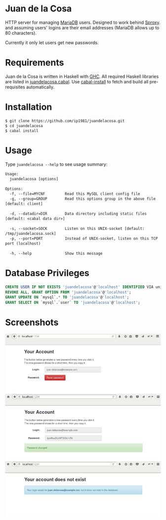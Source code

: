 Juan de la Cosa
===============

HTTP server for managing [MariaDB](http://mariadb.org/) users.
Designed to work behind [Sproxy](http://hackage.haskell.org/package/sproxy2).
and assuming users' logins are their email addresses
(MariaDB allows up to 80 characters).

Currently it only let users get new passwords.

Requirements
============
Juan de la Cosa is written in Haskell with [GHC](http://www.haskell.org/ghc/).
All required Haskell libraries are listed in [juandelacosa.cabal](juandelacosa.cabal).
Use [cabal-install](http://www.haskell.org/haskellwiki/Cabal-Install)
to fetch and build all pre-requisites automatically.

Installation
============
    $ git clone https://github.com/ip1981/juandelacosa.git
    $ cd juandelacosa
    $ cabal install

Usage
=====
Type `juandelacosa --help` to see usage summary:

    Usage:
      juandelacosa [options]

    Options:
      -f, --file=MYCNF         Read this MySQL client config file
      -g, --group=GROUP        Read this options group in the above file [default: client]

      -d, --datadir=DIR        Data directory including static files [default: <cabal data dir>]

      -s, --socket=SOCK        Listen on this UNIX-socket [default: /tmp/juandelacosa.sock]
      -p, --port=PORT          Instead of UNIX-socket, listen on this TCP port (localhost)

      -h, --help               Show this message


Database Privileges
===================

```sql
CREATE USER IF NOT EXISTS 'juandelacosa'@'localhost' IDENTIFIED VIA unix_socket;
REVOKE ALL, GRANT OPTION FROM 'juandelacosa'@'localhost';
GRANT UPDATE ON `mysql`.* TO 'juandelacosa'@'localhost';
GRANT SELECT ON `mysql`.`user` TO 'juandelacosa'@'localhost';
```

Screenshots
===========
![Reset Password](./screenshots/resetpassword.png)
![Password Chnaged](./screenshots/passwordchanged.png)
![No Account](./screenshots/noaccout.png)

